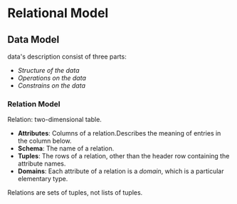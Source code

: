 # Relational Model

## Data Model

data's description consist of three parts:

- *Structure of the data*
- *Operations on the data*
- *Constrains on the data*

### Relation Model

Relation: two-dimensional table.

- **Attributes**: Columns of a relation.Describes the meaning of entries in the column below.
- **Schema**: The name of a relation.
- **Tuples**: The rows of a relation, other than the header row containing the attribute names.
- **Domains**: Each attribute of a relation is a *domain*, which is a particular elementary type.

Relations are sets of tuples, not lists of tuples.
